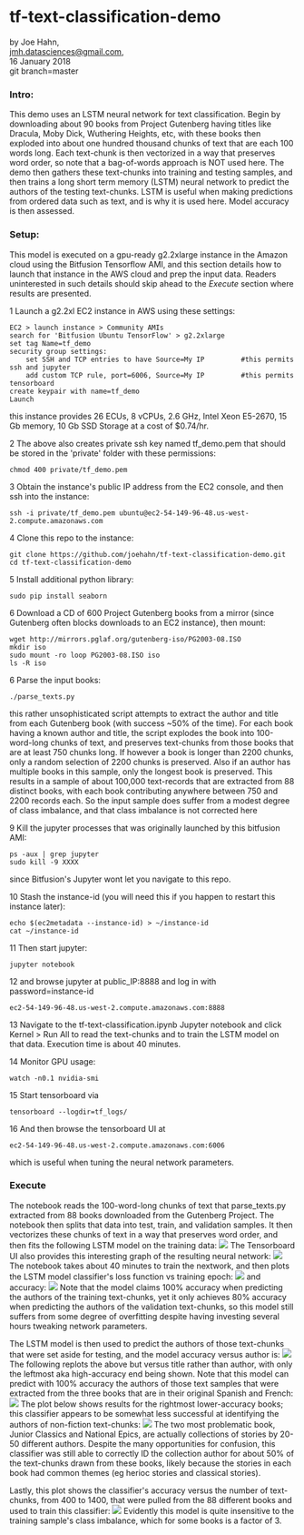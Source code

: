 # tf-text-classification-demo

by Joe Hahn,<br />
jmh.datasciences@gmail.com,<br />
16 January 2018<br />
git branch=master


### Intro:

This demo uses an LSTM neural network for text classification. Begin by downloading about
90 books from Project Gutenberg having titles like Dracula, Moby Dick, Wuthering Heights,
etc, with these books then exploded into about one hundred thousand chunks of text
that are each 100 words long. Each text-chunk is then vectorized in a way that preserves
word order, so note that a bag-of-words approach is NOT used here.
The demo then gathers these text-chunks into training and
testing samples, and then trains a long short term memory (LSTM) neural
network to predict the authors of the testing text-chunks. LSTM is useful
when making predictions from ordered data such as text, and is why it is used here.
Model accuracy is then assessed.

### Setup:

This model is executed on a gpu-ready g2.2xlarge instance in the Amazon cloud using the Bitfusion
Tensorflow AMI, and this section details how to launch that instance in the AWS cloud and
prep the input data. Readers uninterested in such details should skip
ahead to the _Execute_ section where results are presented.

1 Launch a g2.2xl EC2 instance in AWS using these settings:

    EC2 > launch instance > Community AMIs
    search for 'Bitfusion Ubuntu TensorFlow' > g2.2xlarge
    set tag Name=tf_demo
    security group settings:
        set SSH and TCP entries to have Source=My IP         #this permits ssh and jupyter
        add custom TCP rule, port=6006, Source=My IP         #this permits tensorboard
    create keypair with name=tf_demo
    Launch

this instance provides 26 ECUs, 8 vCPUs, 2.6 GHz, Intel Xeon E5-2670, 15 Gb memory, 
10 Gb SSD Storage at a cost of $0.74/hr.

2 The above also creates private ssh key named tf_demo.pem that should be stored in the 'private'
folder with these permissions:

    chmod 400 private/tf_demo.pem

3 Obtain the instance's public IP address from the EC2 console, and then ssh into the instance:

    ssh -i private/tf_demo.pem ubuntu@ec2-54-149-96-48.us-west-2.compute.amazonaws.com

4 Clone this repo to the instance:

    git clone https://github.com/joehahn/tf-text-classification-demo.git
    cd tf-text-classification-demo

5 Install additional python library:

    sudo pip install seaborn

6 Download a CD of 600 Project Gutenberg books from a mirror (since Gutenberg
often blocks downloads to an EC2 instance), then mount:

    wget http://mirrors.pglaf.org/gutenberg-iso/PG2003-08.ISO
    mkdir iso
    sudo mount -ro loop PG2003-08.ISO iso
    ls -R iso

6 Parse the input books:

    ./parse_texts.py

this rather unsophisticated script attempts to extract the author and title from each
Gutenberg book (with success ~50% of the time). For each book having a known author and
title, the script explodes the book into 100-word-long chunks of text, and preserves
text-chunks from those books that are at least 750 chunks long. If however a book is longer
than 2200 chunks, only a random selection of 2200 chunks is preserved. Also if an author
has multiple books in this sample, only the longest book is preserved. This results in a
sample of about 100,000 text-records that are extracted from 88 distinct books, with
each book contributing anywhere between 750 and 2200 records each. So the input sample
does suffer from a modest degree of class imbalance, and that class imbalance is not
corrected here

9 Kill the jupyter processes that was originally launched by this bitfusion AMI:

    ps -aux | grep jupyter
    sudo kill -9 XXXX

since Bitfusion's Jupyter wont let you navigate to this repo.

10 Stash the instance-id (you will need this if you happen to restart this
instance later):

    echo $(ec2metadata --instance-id) > ~/instance-id
    cat ~/instance-id

11 Then start jupyter:

    jupyter notebook

12 and browse jupyter at public_IP:8888 and log in with password=instance-id

    ec2-54-149-96-48.us-west-2.compute.amazonaws.com:8888


13 Navigate to the tf-text-classification.ipynb Jupyter notebook and click Kernel > Run All to
read the text-chunks and to train the LSTM model on that data. Execution time
is about 40 minutes.

14 Monitor GPU usage:

    watch -n0.1 nvidia-smi

15 Start tensorboard via

    tensorboard --logdir=tf_logs/

16 And then browse the tensorboard UI at

    ec2-54-149-96-48.us-west-2.compute.amazonaws.com:6006

which is useful when tuning the neural network parameters.


### Execute

The notebook reads the 100-word-long chunks of text that parse_texts.py extracted
from 88 books downloaded from the Gutenberg Project. The notebook then splits
that data into test, train, and validation samples. It then vectorizes these chunks of
text in a way that preserves word order, and then fits the following
LSTM model on the training data:
![](figs/model.png)
The Tensorboard UI also provides this interesting graph of the resulting neural network:
![](figs/tensorboard.png)
The notebook takes about 40 minutes to train the nextwork, and then plots the LSTM model classifier's
loss function vs training epoch:
![](figs/loss.png)
and accuracy:
![](figs/accuracy.png)
Note that the model claims 100% accuracy when predicting the authors of the
training text-chunks, yet it only achieves 80% accuracy when predicting the authors
of the validation text-chunks, so this model still suffers from some degree of
overfitting despite having investing several hours tweaking network parameters.

The LSTM model is then used to predict the authors of those text-chunks that were
set aside for testing, and the model accuracy versus author is:
![](figs/accuracy_vs_author.png)
The following replots the above but versus title rather than author, with only
the leftmost aka high-accuracy end being shown.
Note that this model can predict with 100% accuracy the authors of those text samples 
that were extracted from the three books that are in their original Spanish and French:
![](figs/accuracy_vs_title-high.png)
The plot below shows results for the rightmost lower-accuracy books; this classifier
appears to be somewhat less successful at identifying the authors of non-fiction text-chunks:
![](figs/accuracy_vs_title-low.png)
The two most problematic book, Junior Classics and National Epics, are
actually collections of stories by 20-50 different authors. Despite the many
opportunities for confusion, this classifier
was still able to correctly ID the collection author for about 50% of the
text-chunks drawn from these books, likely because the stories
in each book had common themes (eg herioc stories and classical stories).

Lastly, this plot shows the classifier's accuracy versus the number of text-chunks, from 400
to 1400, that were pulled from the 88 different books and used to train this classifier:
![](figs/accuracy_vs_Nchunks.png)
Evidently this model is quite insensitive to the training sample's class imbalance, which for
some books is a factor of 3.
